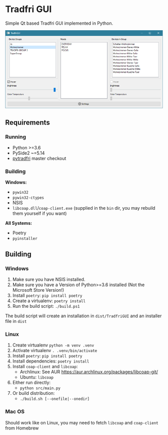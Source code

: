 # Tradfri GUI

Simple Qt based Tradfri GUI implemented in Python.

![Screenshot](screenshot.png)

## Requirements

### Running

- Python >=3.6
- PySide2 ~=5.14
- [pytradfri](https://github.com/ggravlingen/pytradfri) master checkout

### Building

**Windows:**

- `pywin32`
- `pywin32-ctypes`
- NSIS
- `libcoap.dll`/`coap-client.exe` (supplied in the `bin` dir, you may rebuild them yourself if you want)

**All Systems:**

- Poetry
- `pyinstaller`

## Building

### Windows

1. Make sure you have NSIS installed.
2. Make sure you have a Version of Python>=3.6 installed (Not the Microsoft Store Version!)
3. Install `poetry`: `pip install poetry`
4. Create a virtualenv: `poetry install`
5. Run the build script: `./build.ps1`

The build script will create an installation in `dist/TradfriGUI` and an installer file in `dist`

### Linux

1. Create virtualenv `python -m venv .venv`
2. Activate virtualenv `. .venv/bin/activate`
3. Install `poetry`: `pip install poetry`
4. Install dependencies: `poetry install`
5. Install `coap-client` and `libcoap`:
    - Archlinux: See AUR https://aur.archlinux.org/packages/libcoap-git/
    - Ubuntu: `libcoap`
6. Either run directly:
    - `python src/main.py`
7. Or build distribution:
    - `./build.sh [--onefile|--onedir]`

### Mac OS

Should work like on Linux, you may need to fetch `libcoap` and `coap-client` from Homebrew
